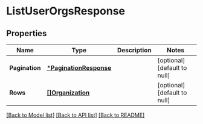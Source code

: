 # ListUserOrgsResponse

## Properties
Name | Type | Description | Notes
------------ | ------------- | ------------- | -------------
**Pagination** | [***PaginationResponse**](PaginationResponse.md) |  | [optional] [default to null]
**Rows** | [**[]Organization**](Organization.md) |  | [optional] [default to null]

[[Back to Model list]](../README.md#documentation-for-models) [[Back to API list]](../README.md#documentation-for-api-endpoints) [[Back to README]](../README.md)

